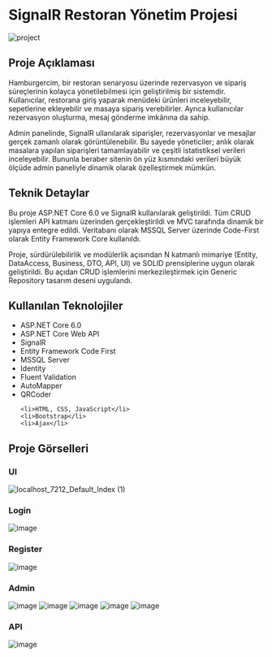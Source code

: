# SignalR Restoran Yönetim Projesi
![project](https://github.com/user-attachments/assets/56f260b8-ed37-4059-8e94-e3f182b080bf)

## Proje Açıklaması
Hamburgercim, bir restoran senaryosu üzerinde rezervasyon ve sipariş süreçlerinin kolayca yönetilebilmesi için geliştirilmiş bir sistemdir. Kullanıcılar, restorana giriş yaparak menüdeki ürünleri inceleyebilir, sepetlerine ekleyebilir ve masaya sipariş verebilirler. Ayrıca kullanıcılar rezervasyon oluşturma, mesaj gönderme imkânına da sahip.

Admin panelinde, SignalR ullanılarak siparişler, rezervasyonlar ve mesajlar gerçek zamanlı olarak görüntülenebilir. Bu sayede yöneticiler; anlık olarak masalara yapılan siparişleri tamamlayabilir ve çeşitli istatistiksel verileri inceleyebilir. Bununla beraber sitenin ön yüz kısmındaki verileri büyük ölçüde admin paneliyle dinamik olarak özelleştirmek mümkün.
## Teknik Detaylar
Bu proje ASP.NET Core 6.0 ve SignalR kullanılarak geliştirildi. Tüm CRUD işlemleri API katmanı üzerinden gerçekleştirildi ve MVC tarafında dinamik bir yapıya entegre edildi. Veritabanı olarak MSSQL Server üzerinde Code-First olarak Entity Framework Core kullanıldı. 

Proje, sürdürülebilirlik ve modülerlik açısından N katmanlı mimariye (Entity, DataAccess, Business, DTO, API, UI) ve SOLID prensiplerine uygun olarak geliştirildi. Bu açıdan CRUD işlemlerini merkezileştirmek için Generic Repository tasarım deseni uygulandı. 
## Kullanılan Teknolojiler
<ul>
  <li>ASP.NET Core 6.0</li>
  <li>ASP.NET Core Web API</li>
   <li>SignalR</li>
   <li>Entity Framework Code First</li>
   <li>MSSQL Server</li>
   <li>Identity</li>
   <li>Fluent Validation</li>
  <li>AutoMapper</li>
    <li>QRCoder</li>
  
    <li>HTML, CSS, JavaScript</li>
    <li>Bootstrap</li>
    <li>Ajax</li>
</ul>

## Proje Görselleri


### UI
![localhost_7212_Default_Index (1)](https://github.com/user-attachments/assets/cc219a9b-c2f8-4ff1-be1b-9b9871c5fb1e)

### Login
![image](https://github.com/user-attachments/assets/e93171e2-7a32-4999-a270-9b3119ab83b8)
### Register
![image](https://github.com/user-attachments/assets/089bc45f-4fa6-425f-a62c-346b97d2de7a)

### Admin
![image](https://github.com/user-attachments/assets/73786f50-a9ca-41ec-93c7-5c802fc749b7)
![image](https://github.com/user-attachments/assets/fbc53802-4a81-4ea9-bc3b-59d0f861108a)
![image](https://github.com/user-attachments/assets/ee98e5cf-1c60-4e16-a855-7dd4a8bcd950)
![image](https://github.com/user-attachments/assets/932de074-bb84-4ba2-ab9c-ccea2a6a5bbb)
![image](https://github.com/user-attachments/assets/b08847dd-ef26-42e8-af28-37a97e5a9606)

### API
![image](https://github.com/user-attachments/assets/f67a23af-275a-4049-879b-343fb39a5d19)

